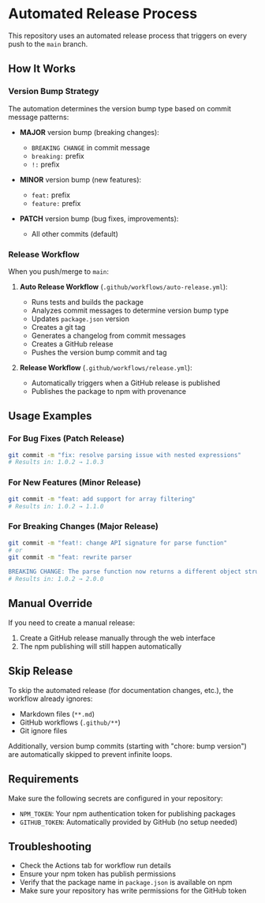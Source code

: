 # Automated Release Process

This repository uses an automated release process that triggers on every push to the `main` branch.

## How It Works

### Version Bump Strategy

The automation determines the version bump type based on commit message patterns:

- **MAJOR** version bump (breaking changes):
  - `BREAKING CHANGE` in commit message
  - `breaking:` prefix
  - `!:` prefix

- **MINOR** version bump (new features):
  - `feat:` prefix
  - `feature:` prefix

- **PATCH** version bump (bug fixes, improvements):
  - All other commits (default)

### Release Workflow

When you push/merge to `main`:

1. **Auto Release Workflow** (`.github/workflows/auto-release.yml`):
   - Runs tests and builds the package
   - Analyzes commit messages to determine version bump type
   - Updates `package.json` version
   - Creates a git tag
   - Generates a changelog from commit messages
   - Creates a GitHub release
   - Pushes the version bump commit and tag

2. **Release Workflow** (`.github/workflows/release.yml`):
   - Automatically triggers when a GitHub release is published
   - Publishes the package to npm with provenance

## Usage Examples

### For Bug Fixes (Patch Release)
```bash
git commit -m "fix: resolve parsing issue with nested expressions"
# Results in: 1.0.2 → 1.0.3
```

### For New Features (Minor Release)
```bash
git commit -m "feat: add support for array filtering"
# Results in: 1.0.2 → 1.1.0
```

### For Breaking Changes (Major Release)
```bash
git commit -m "feat!: change API signature for parse function"
# or
git commit -m "feat: rewrite parser

BREAKING CHANGE: The parse function now returns a different object structure"
# Results in: 1.0.2 → 2.0.0
```

## Manual Override

If you need to create a manual release:

1. Create a GitHub release manually through the web interface
2. The npm publishing will still happen automatically

## Skip Release

To skip the automated release (for documentation changes, etc.), the workflow already ignores:
- Markdown files (`**.md`)
- GitHub workflows (`.github/**`)
- Git ignore files

Additionally, version bump commits (starting with "chore: bump version") are automatically skipped to prevent infinite loops.

## Requirements

Make sure the following secrets are configured in your repository:

- `NPM_TOKEN`: Your npm authentication token for publishing packages
- `GITHUB_TOKEN`: Automatically provided by GitHub (no setup needed)

## Troubleshooting

- Check the Actions tab for workflow run details
- Ensure your npm token has publish permissions
- Verify that the package name in `package.json` is available on npm
- Make sure your repository has write permissions for the GitHub token 